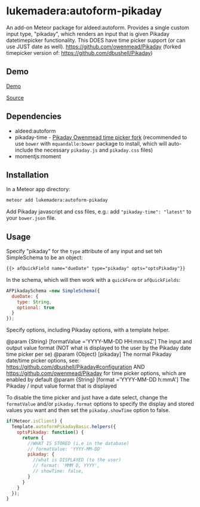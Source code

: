 # lukemadera:autoform-pikaday

An add-on Meteor package for aldeed:autoform. Provides a single custom input type, "pikaday", which renders an input that is given Pikaday datetimepicker functionality. This DOES have time picker support (or can use JUST date as well).
https://github.com/owenmead/Pikaday (forked timepicker version of: https://github.com/dbushell/Pikaday)


## Demo

[Demo](http://lukemadera-packages.meteor.com/af-pikaday-basic)

[Source](https://github.com/lukemadera/meteor-packages/tree/master/autoform-pikaday/basic)


## Dependencies

- aldeed:autoform
- pikaday-time - [Pikaday Owenmead time picker fork](http://bower.io/search/?q=pikaday-time) (recommended to use `bower` with `mquandalle:bower` package to install, which will auto-include the necessary `pikaday.js` and `pikaday.css` files)
- momentjs:moment


## Installation

In a Meteor app directory:
```bash
meteor add lukemadera:autoform-pikaday
```
Add Pikaday javascript and css files, e.g.: add `"pikaday-time": "latest"` to your `bower.json` file.


## Usage

Specify "pikaday" for the `type` attribute of any input and set teh SimpleSchema to be an object:

```html
{{> afQuickField name="dueDate" type="pikaday" opts="optsPikaday"}}
```

In the schema, which will then work with a `quickForm` or `afQuickFields`:

```js
AFPikadaySchema =new SimpleSchema({
  dueDate: {
    type: String,
    optional: true
  }
});
```

Specify options, including Pikaday options, with a template helper.

@param {String} [formatValue ='YYYY-MM-DD HH:mm:ssZ'] The input and output value format (NOT what is displayed to the user by the Pikaday date time picker per se)
@param {Object} [pikaday] The normal Pikaday date/time picker options, see: https://github.com/dbushell/Pikaday#configuration AND https://github.com/owenmead/Pikaday for time picker options, which are enabled by default
  @param {String} [format ='YYYY-MM-DD h:mmA'] The Pikaday / input value format that is displayed

To disable the time picker and just have a date select, change the `formatValue` and/or `pikaday.format` options to specify the display and stored values you want and then set the `pikaday.showTime` option to false.

```js
if(Meteor.isClient) {
  Template.autoformPikadayBasic.helpers({
    optsPikaday: function() {
      return {
        //WHAT IS STORED (i.e in the database)
        // formatValue: 'YYYY-MM-DD'
        pikaday: {
          //what is DISPLAYED (to the user)
          // format: 'MMM D, YYYY',
          // showTime: false,
        }
      }
    }
  });
}
```

